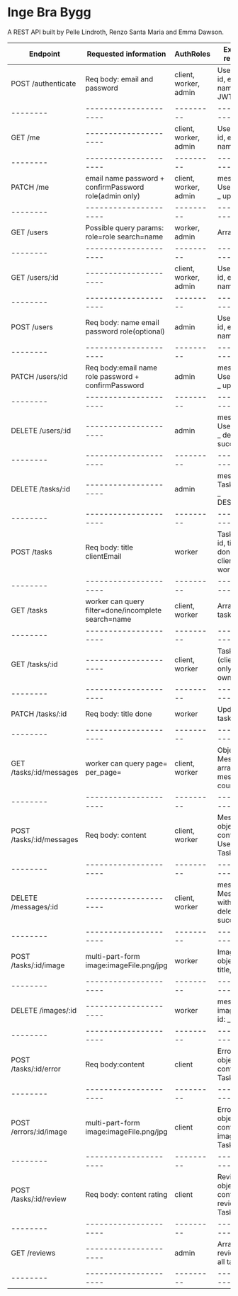 # Inge Bra Bygg

A REST API built by Pelle Lindroth, Renzo Santa Maria and Emma Dawson.

| Endpoint                 | Requested information                                  | AuthRoles             | Expected response                                |
| ------------------------ | ------------------------------------------------------ | --------------------- | ------------------------------------------------ |
| POST /authenticate       | Req body: email and password                           | client, worker, admin | User object: id, email, name, role, JWT token    |
| --------                 | ---------------------                                  | ---------             | -----------------                                |
| GET /me                  | ---------------------                                  | client, worker, admin | User object: id, email, name, role               |
| --------                 | ---------------------                                  | ---------             | -----------------                                |
| PATCH /me                | email name password + confirmPassword role(admin only) | client, worker, admin | message: User with id \_ updated                 |
| --------                 | ---------------------                                  | ---------             | -----------------                                |
| GET /users               | Possible query params: role=role search=name           | worker, admin         | Array: users                                     |
| --------                 | ---------------------                                  | ---------             | -----------------                                |
| GET /users/:id           | ---------------------                                  | client, worker, admin | User object: id, email, name, role               |
| --------                 | ---------------------                                  | ---------             | -----------------                                |
| POST /users              | Req body: name email password role(optional)           | admin                 | User object: id, email, name, role               |
| --------                 | ---------------------                                  | ---------             | -----------------                                |
| PATCH /users/:id         | Req body:email name role password + confirmPassword    | admin                 | message: User with id \_ updated                 |
| --------                 | ---------------------                                  | ---------             | -----------------                                |
| DELETE /users/:id        | ---------------------                                  | admin                 | message: User with id \_ deleted successfully    |
| --------                 | ---------------------                                  | ---------             | -----------------                                |
| DELETE /tasks/:id        | ---------------------                                  | admin                 | message: Task with id \_ DESTROYED!              |
| --------                 | ---------------------                                  | ---------             | -----------------                                |
| POST /tasks              | Req body: title clientEmail                            | worker                | Task object: id, title, done, clientId, workerId |
| --------                 | ---------------------                                  | ---------             | -----------------                                |
| GET /tasks               | worker can query filter=done/incomplete search=name    | client, worker        | Array of own task objects                        |
| --------                 | ---------------------                                  | ---------             | -----------------                                |
| GET /tasks/:id           | ---------------------                                  | client, worker        | Task object (client can only fetch own tasks)    |
| --------                 | ---------------------                                  | ---------             | -----------------                                |
| PATCH /tasks/:id         | Req body: title done                                   | worker                | Updated task object                              |
| --------                 | ---------------------                                  | ---------             | -----------------                                |
| GET /tasks/:id/messages  | worker can query page= per_page=                       | client, worker        | Object: Messages array, messages count           |
| --------                 | ---------------------                                  | ---------             | -----------------                                |
| POST /tasks/:id/messages | Req body: content                                      | client, worker        | Message object: id, content, UserId, TaskId      |
| --------                 | ---------------------                                  | ---------             | -----------------                                |
| DELETE /messages/:id     | ---------------------                                  | client, worker        | message: Message with ID \_ deleted successfully |
| --------                 | ---------------------                                  | ---------             | -----------------                                |
| POST /tasks/:id/image    | multi-part-form image:imageFile.png/jpg                | worker                | Image object: id, title, TaskId                  |
| --------                 | ---------------------                                  | ---------             | -----------------                                |
| DELETE /images/:id       | ---------------------                                  | worker                | message: image with id: \_ deleted.              |
| --------                 | ---------------------                                  | ---------             | -----------------                                |
| POST /tasks/:id/error    | Req body:content                                       | client                | ErrorReport object: id, content, TaskId          |
| --------                 | ---------------------                                  | ---------             | -----------------                                |
| POST /errors/:id/image   | multi-part-form image:imageFile.png/jpg                | client                | ErrorReport object: id, content, image, TaskId   |
| --------                 | ---------------------                                  | ---------             | -----------------                                |
| POST /tasks/:id/review   | Req body: content rating                               | client                | Review object: id, content, review, TaskId       |
| --------                 | ---------------------                                  | ---------             | -----------------                                |
| GET /reviews             | ---------------------                                  | admin                 | Array of all reviews for all tasks               |
| --------                 | ---------------------                                  | ---------             | -----------------                                |
